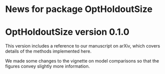 # News for package OptHoldoutSize

# OptHoldoutSize version 0.1.0

This version includes a reference to our manuscript on arXiv, which covers details of the methods implemented here.

We made some changes to the vignette on model comparisons so that the figures convey slightly more information.

